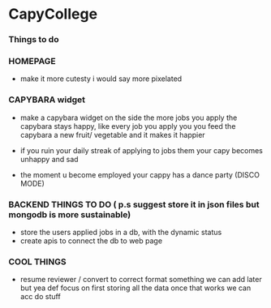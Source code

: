 # CapyCollege

### Things to do



### HOMEPAGE
- make it more cutesty i would say more pixelated


### CAPYBARA widget
- make a capybara widget on the side the more jobs you apply the capybara stays happy,
   like every job you apply you you feed the capybara a new fruit/ vegetable and it makes it happier

- if you ruin your daily streak of applying to jobs them your capy becomes unhappy and sad
- the moment u become employed your cappy has a dance party (DISCO MODE)

### BACKEND THINGS TO DO ( p.s suggest store it in json files but mongodb is more sustainable) 
- store the users applied jobs in a db, with the dynamic status
- create apis to connect the db to web page

### COOL THINGS
- resume reviewer / convert to correct format something we can add later but yea def focus on first storing all the data once that works we can acc do stuff

